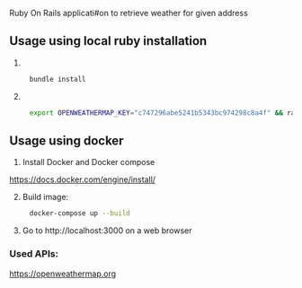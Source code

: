  Ruby On Rails applicati#on to retrieve weather for given address

## Usage using local ruby installation

1) 

```bash
     bundle install
```
2)  
```bash
     export OPENWEATHERMAP_KEY="c747296abe5241b5343bc974298c8a4f" && rails s
```


## Usage using docker
1) Install Docker and Docker compose

https://docs.docker.com/engine/install/

2) Build image: 
```bash
     docker-compose up --build
```
3) Go to http://localhost:3000 on a web browser

### Used APIs:
https://openweathermap.org
